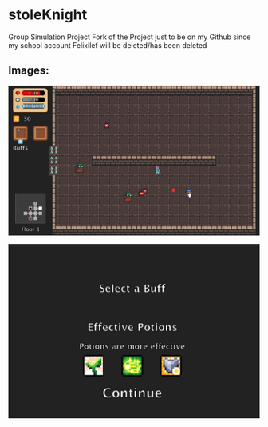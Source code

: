 # stoleKnight
Group Simulation Project
Fork of the Project just to be on my Github since my school account Felixilef will be deleted/has been deleted

## Images:
![main game](maingame.png)

![upgrade](upgradescene.png)
